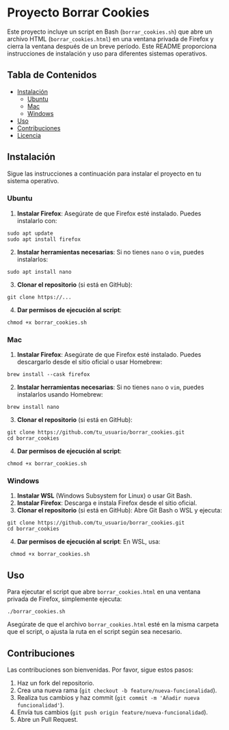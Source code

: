 # Proyecto Borrar Cookies

Este proyecto incluye un script en Bash (`borrar_cookies.sh`) que abre un archivo HTML (`borrar_cookies.html`) en una ventana privada de Firefox y cierra la ventana después de un breve período. Este README proporciona instrucciones de instalación y uso para diferentes sistemas operativos.

## Tabla de Contenidos

- [Instalación](#instalación)
  - [Ubuntu](#ubuntu)
  - [Mac](#mac)
  - [Windows](#windows)
- [Uso](#uso)
- [Contribuciones](#contribuciones)
- [Licencia](#licencia)

## Instalación

Sigue las instrucciones a continuación para instalar el proyecto en tu sistema operativo.

### Ubuntu

1. **Instalar Firefox**: Asegúrate de que Firefox esté instalado. Puedes instalarlo con:
```
sudo apt update
sudo apt install firefox
```
2. **Instalar herramientas necesarias**: Si no tienes `nano` o `vim`, puedes instalarlos:
```
sudo apt install nano
```
3. **Clonar el repositorio** (si está en GitHub):
```
git clone https://...
```
4. **Dar permisos de ejecución al script**:
```
chmod +x borrar_cookies.sh
```


### Mac

1. **Instalar Firefox**: Asegúrate de que Firefox esté instalado. Puedes descargarlo desde el sitio oficial o usar Homebrew:
```
brew install --cask firefox
```

2. **Instalar herramientas necesarias**: Si no tienes `nano` o `vim`, puedes instalarlos usando Homebrew:
```
brew install nano
```

3. **Clonar el repositorio** (si está en GitHub):
```
git clone https://github.com/tu_usuario/borrar_cookies.git
cd borrar_cookies
```

4. **Dar permisos de ejecución al script**:
```
chmod +x borrar_cookies.sh
```

### Windows

1. **Instalar WSL** (Windows Subsystem for Linux) o usar Git Bash.
2. **Instalar Firefox**: Descarga e instala Firefox desde el sitio oficial.
3. **Clonar el repositorio** (si está en GitHub):
Abre Git Bash o WSL y ejecuta:
```
git clone https://github.com/tu_usuario/borrar_cookies.git
cd borrar_cookies
```

4. **Dar permisos de ejecución al script**:
En WSL, usa:
```
 chmod +x borrar_cookies.sh 
```
 
## Uso

Para ejecutar el script que abre `borrar_cookies.html` en una ventana privada de Firefox, simplemente ejecuta:
```
./borrar_cookies.sh
```

Asegúrate de que el archivo `borrar_cookies.html` esté en la misma carpeta que el script, o ajusta la ruta en el script según sea necesario.



## Contribuciones

Las contribuciones son bienvenidas. Por favor, sigue estos pasos:

1. Haz un fork del repositorio.
2. Crea una nueva rama (`git checkout -b feature/nueva-funcionalidad`).
3. Realiza tus cambios y haz commit (`git commit -m 'Añadir nueva funcionalidad'`).
4. Envía tus cambios (`git push origin feature/nueva-funcionalidad`).
5. Abre un Pull Request.
